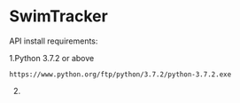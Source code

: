 # SwimTracker
API install requirements:

1.Python 3.7.2 or above
```
https://www.python.org/ftp/python/3.7.2/python-3.7.2.exe
```
2.
